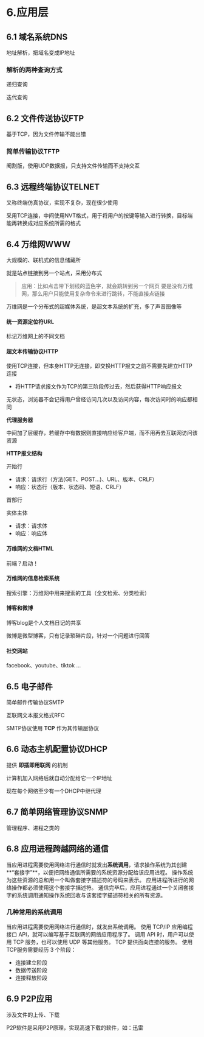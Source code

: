 # 6.应用层



## 6.1 域名系统DNS

地址解析，把域名变成IP地址

### 解析的两种查询方式

递归查询

迭代查询



## 6.2 文件传送协议FTP

基于TCP，因为文件传输不能出错

### 简单传输协议TFTP

阉割版，使用UDP数据报，只支持文件传输而不支持交互



## 6.3 远程终端协议TELNET

又称终端仿真协议，实现不复杂，现在很少使用

采用TCP连接，中间使用NVT格式，用于将用户的按键等输入进行转换，目标端能再转换成对应系统所需的格式



## 6.4 万维网WWW

大规模的、联机式的信息储藏所

就是站点链接到另一个站点，采用分布式

>应用：比如点击带下划线的蓝色字，就会跳转到另一个网页
要是没有万维网，那么用户只能使用复杂命令来进行跳转，不能直接点链接

万维网是一个分布式的超媒体系统，是超文本系统的扩充，多了声音图像等

#### 统一资源定位符URL

标记万维网上的不同文档

#### 超文本传输协议HTTP

使用TCP连接，但本身HTTP无连接，即交换HTTP报文之前不需要先建立HTTP连接

- 将HTTP请求报文作为TCP的第三阶段传过去，然后获得HTTP响应报文

无状态，浏览器不会记得用户曾经访问几次以及访问内容，每次访问时的响应都相同

**代理服务器**

中间加了层缓存，若缓存中有数据则直接响应给客户端，而不用再去互联网访问该资源

**HTTP报文结构**

开始行

- 请求：请求行（方法(GET、POST...)、URL、版本、CRLF）
- 响应：状态行（版本、状态码、短语、CRLF）

首部行

实体主体

- 请求：请求体
- 响应：响应体

#### 万维网的文档HTML

前端？启动！

#### 万维网的信息检索系统

搜索引擎：万维网中用来搜索的工具（全文检索、分类检索）

#### 博客和微博

博客blog是个人文档日记的共享

微博是微型博客，只有记录琐碎片段，针对一个问题进行回答

#### 社交网站

facebook、youtube、tiktok ...



## 6.5 电子邮件

简单邮件传输协议SMTP

互联网文本报文格式RFC

SMTP协议使用 **TCP** 作为其传输层协议



## 6.6 动态主机配置协议DHCP

提供 **即插即用联网** 的机制

计算机加入网络后就自动分配给它一个IP地址

现在每个网络至少有一个DHCP中继代理



## 6.7 简单网络管理协议SNMP

管理程序、进程之类的



## 6.8 应用进程跨越网络的通信

当应用进程需要使用网络进行通信时就发出**系统调用**，请求操作系统为其创建**“套接字”**，以便把网络通信所需要的系统资源分配给该应用进程。
操作系统为这些资源的总和用一个叫做套接字描述符的号码来表示。
应用进程所进行的网络操作都必须使用这个套接字描述符。
通信完毕后，应用进程通过一个关闭套接字的系统调用通知操作系统回收与该套接字描述符相关的所有资源。

### 几种常用的系统调用
当应用进程需要使用网络进行通信时，就发出系统调用。
使用 TCP/IP 应用编程接口 API，就可以编写基于互联网的网络应用程序了。
调用 API 时，用户可以使用 TCP 服务，也可以使用 UDP 等其他服务。
TCP 提供面向连接的服务。
使用TCP服务需要经历 3 个阶段：

- 连接建立阶段
- 数据传送阶段
- 连接释放阶段
  



## 6.9 P2P应用

涉及文件的上传、下载

P2P软件是采用P2P原理，实现高速下载的软件，如：迅雷
